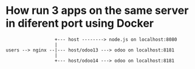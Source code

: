 # How run 3 apps on the same server in diferent port using Docker 
```
                  +--- host --------> node.js on localhost:8080
                  |
users --> nginx --|--- host/odoo13 ---> odoo on localhost:8181
                  |
                  +--- host/odoo14 ---> odoo on localhost:8181
```
